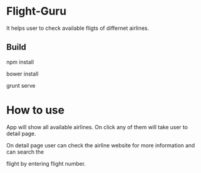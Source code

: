 # Flight-Guru

It helps user to check available fligts of differnet airlines.

## Build 

npm install  

bower install

grunt serve

# How to use

App will show all available airlines. On click any of them will take user to detail page.

On detail page user can check the airline website for more information and can search the

flight by entering flight number.





 




